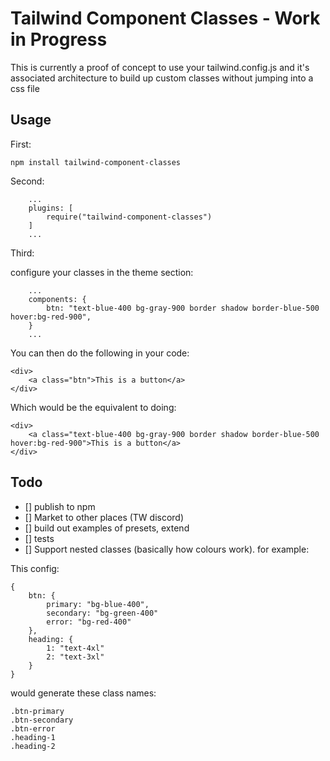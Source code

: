 # Tailwind Component Classes - Work in Progress

This is currently a proof of concept to use your tailwind.config.js and it's associated architecture to build up custom classes without jumping into a css file

## Usage

First:

```
npm install tailwind-component-classes
```

Second:

```
    ...
    plugins: [
        require("tailwind-component-classes")
    ]
    ...
```

Third:

configure your classes in the theme section:

```
    ...
    components: {
        btn: "text-blue-400 bg-gray-900 border shadow border-blue-500 hover:bg-red-900",
    }
    ...
```

You can then do the following in your code:

```
<div>
    <a class="btn">This is a button</a>
</div>
```

Which would be the equivalent to doing:

```
<div>
    <a class="text-blue-400 bg-gray-900 border shadow border-blue-500 hover:bg-red-900">This is a button</a>
</div>
```

## Todo

- [] publish to npm
- [] Market to other places (TW discord)
- [] build out examples of presets, extend
- [] tests
- [] Support nested classes (basically how colours work). for example:

This config:

```
{
    btn: {
        primary: "bg-blue-400",
        secondary: "bg-green-400"
        error: "bg-red-400"
    },
    heading: {
        1: "text-4xl"
        2: "text-3xl"
    }
}
```

would generate these class names:

```
.btn-primary
.btn-secondary
.btn-error
.heading-1
.heading-2
```

